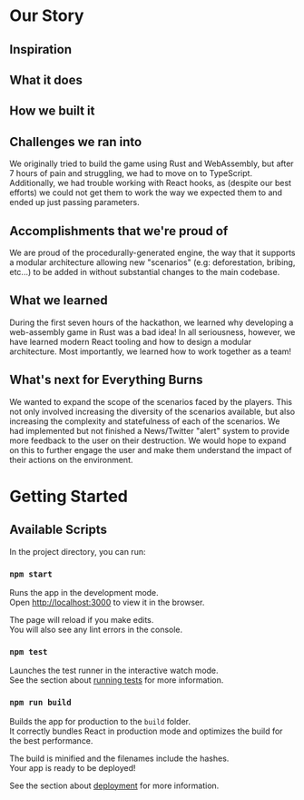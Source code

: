 # Our Story

## Inspiration

## What it does

## How we built it

## Challenges we ran into

We originally tried to build the game using Rust and WebAssembly, but after 7 hours of pain and struggling, we had to move on to TypeScript. Additionally, we had trouble working with React hooks, as (despite our best efforts) we could not get them to work the way we expected them to and ended up just passing parameters.

## Accomplishments that we're proud of

We are proud of the procedurally-generated engine, the way that it supports a modular architecture allowing new "scenarios" (e.g: deforestation, bribing, etc...) to be added in without substantial changes to the main codebase.

## What we learned

During the first seven hours of the hackathon, we learned why developing a web-assembly game in Rust was a bad idea! In all seriousness, however, we have learned modern React tooling and how to design a modular architecture. Most importantly, we learned how to work together as a team!

## What's next for Everything Burns

We wanted to expand the scope of the scenarios faced by the players. This not only involved increasing the diversity of the scenarios available, but also increasing the complexity and statefulness of each of the scenarios. We had implemented but not finished a News/Twitter "alert" system to provide more feedback to the user on their destruction. We would hope to expand on this to further engage the user and make them understand the impact of their actions on the environment.

# Getting Started

## Available Scripts

In the project directory, you can run:

### `npm start`

Runs the app in the development mode.<br />
Open [http://localhost:3000](http://localhost:3000) to view it in the browser.

The page will reload if you make edits.<br />
You will also see any lint errors in the console.

### `npm test`

Launches the test runner in the interactive watch mode.<br />
See the section about [running tests](https://facebook.github.io/create-react-app/docs/running-tests) for more information.

### `npm run build`

Builds the app for production to the `build` folder.<br />
It correctly bundles React in production mode and optimizes the build for the best performance.

The build is minified and the filenames include the hashes.<br />
Your app is ready to be deployed!

See the section about [deployment](https://facebook.github.io/create-react-app/docs/deployment) for more information.
